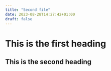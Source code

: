 ```yaml
---
title: "Second file"
date: 2023-08-28T14:27:42+01:00
draft: false
---
```


# This is the first heading
## This is the second heading